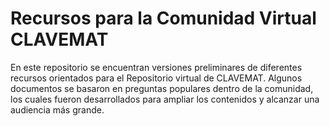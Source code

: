 # Recursos para la Comunidad Virtual CLAVEMAT

En este repositorio se encuentran versiones preliminares de diferentes recursos orientados para el Repositorio virtual de CLAVEMAT. Algunos documentos se basaron en preguntas populares dentro de la comunidad, los cuales fueron desarrollados para ampliar los contenidos y alcanzar una audiencia más grande.
